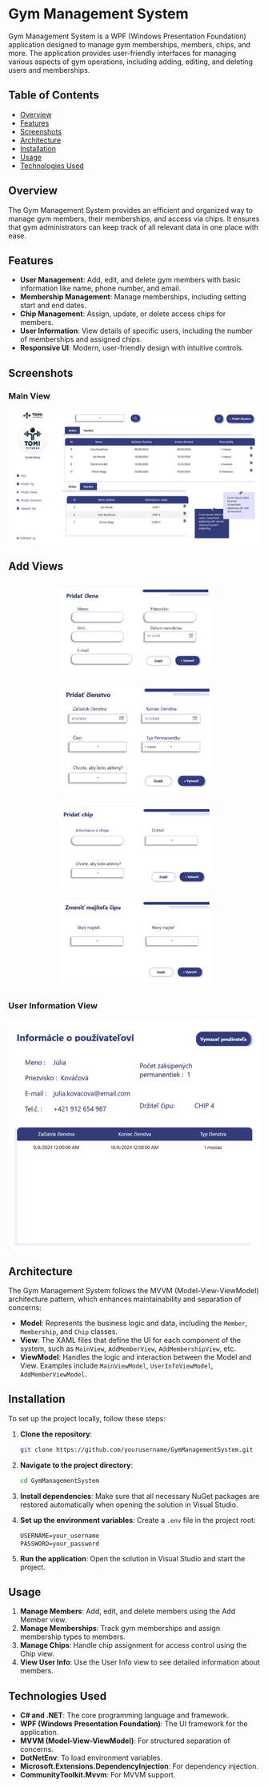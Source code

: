 
# Gym Management System

Gym Management System is a WPF (Windows Presentation Foundation) application designed to manage gym memberships, members, chips, and more. The application provides user-friendly interfaces for managing various aspects of gym operations, including adding, editing, and deleting users and memberships.

## Table of Contents

- [Overview](#overview)
- [Features](#features)
- [Screenshots](#screenshots)
- [Architecture](#architecture)
- [Installation](#installation)
- [Usage](#usage)
- [Technologies Used](#technologies-used)

## Overview

The Gym Management System provides an efficient and organized way to manage gym members, their memberships, and access via chips. It ensures that gym administrators can keep track of all relevant data in one place with ease.

## Features

- **User Management**: Add, edit, and delete gym members with basic information like name, phone number, and email.
- **Membership Management**: Manage memberships, including setting start and end dates.
- **Chip Management**: Assign, update, or delete access chips for members.
- **User Information**: View details of specific users, including the number of memberships and assigned chips.
- **Responsive UI**: Modern, user-friendly design with intuitive controls.

## Screenshots

### Main View
![Main View](https://github.com/xbognar/GymManagementSystemFrontend/blob/master/GymWPF/Resources/Images/MainView.png)

## Add Views

<div align="center">
    <img src="https://github.com/xbognar/GymManagementSystemFrontend/blob/master/GymWPF/Resources/Images/AddMemberView.png" alt="Add Member View" width="300" style="margin: 10px;"/>
    <img src="https://github.com/xbognar/GymManagementSystemFrontend/blob/master/GymWPF/Resources/Images/AddMembershipView.png" alt="Add Membership View" width="300" style="margin: 10px;"/>
</div>

<div align="center">
    <img src="https://github.com/xbognar/GymManagementSystemFrontend/blob/master/GymWPF/Resources/Images/AddChipView.png" alt="Add Chip View" width="300" style="margin: 10px;"/>
    <img src="https://github.com/xbognar/GymManagementSystemFrontend/blob/master/GymWPF/Resources/Images/ChangeChipView.png" alt="Change Chip View" width="300" style="margin: 10px;"/>
</div>

### User Information View
![User Info View](https://github.com/xbognar/GymManagementSystemFrontend/blob/master/GymWPF/Resources/Images/UserInfoView.png)

## Architecture

The Gym Management System follows the MVVM (Model-View-ViewModel) architecture pattern, which enhances maintainability and separation of concerns:

- **Model**: Represents the business logic and data, including the `Member`, `Membership`, and `Chip` classes.
- **View**: The XAML files that define the UI for each component of the system, such as `MainView`, `AddMemberView`, `AddMembershipView`, etc.
- **ViewModel**: Handles the logic and interaction between the Model and View. Examples include `MainViewModel`, `UserInfoViewModel`, `AddMemberViewModel`.

## Installation

To set up the project locally, follow these steps:

1. **Clone the repository**:
   ```bash
   git clone https://github.com/yourusername/GymManagementSystem.git
   ```

2. **Navigate to the project directory**:
   ```bash
   cd GymManagementSystem
   ```

3. **Install dependencies**:
   Make sure that all necessary NuGet packages are restored automatically when opening the solution in Visual Studio.

4. **Set up the environment variables**:
   Create a `.env` file in the project root:
   ```plaintext
   USERNAME=your_username
   PASSWORD=your_password
   ```

5. **Run the application**:
   Open the solution in Visual Studio and start the project.

## Usage

1. **Manage Members**: Add, edit, and delete members using the Add Member view.
2. **Manage Memberships**: Track gym memberships and assign membership types to members.
3. **Manage Chips**: Handle chip assignment for access control using the Chip view.
4. **View User Info**: Use the User Info view to see detailed information about members.

## Technologies Used

- **C# and .NET**: The core programming language and framework.
- **WPF (Windows Presentation Foundation)**: The UI framework for the application.
- **MVVM (Model-View-ViewModel)**: For structured separation of concerns.
- **DotNetEnv**: To load environment variables.
- **Microsoft.Extensions.DependencyInjection**: For dependency injection.
- **CommunityToolkit.Mvvm**: For MVVM support.

